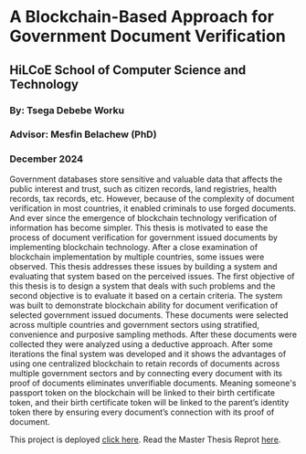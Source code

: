 # A Blockchain-Based Approach for Government Document Verification

## HiLCoE School of Computer Science and Technology
### By: Tsega Debebe Worku
### Advisor:  Mesfin Belachew (PhD)
### December 2024

Government databases store sensitive and valuable data that affects the public interest and trust, such as citizen records, land registries, health records, tax records, etc. However, because of the complexity of document verification in most countries, it enabled criminals to use forged documents. And ever since the emergence of blockchain technology verification of information has become simpler. This thesis is motivated to ease the process of document verification for government issued documents by implementing blockchain technology.
After a close examination of blockchain implementation by multiple countries, some issues were observed. This thesis addresses these issues by building a system and evaluating that system based on the perceived issues. The first objective of this thesis is to design a system that deals with such problems and the second objective is to evaluate it based on a certain criteria. The system was built to demonstrate blockchain ability for document verification of selected government issued documents. These documents were selected across multiple countries and government sectors using stratified, convenience and purposive sampling methods. After these documents were collected they were analyzed using a deductive approach. 
After some iterations the final system was developed and it shows the advantages of using one centralized blockchain to retain records of documents across multiple government sectors and by connecting every document with its proof of documents eliminates unverifiable documents. Meaning someone's passport token on the blockchain will be linked to their birth certificate token, and their birth certificate token will be linked to the parent’s identity token there by ensuring every  document’s connection with its proof of document. 

This project is deployed [click here](https://blockchain-gov-sys.web.app/).
Read the Master Thesis Reprot [here](https://github.com/TsegaDEBEBE/blockchain-gov-sys/blob/master/Thesis%20Report.pdf).
